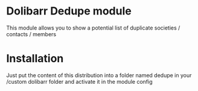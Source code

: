 Dolibarr Dedupe module
======================

This module allows you to show a potential list
of duplicate societies / contacts / members

# Installation
Just put the content of this distribution into
a folder named dedupe in your /custom dolibarr
folder and activate it in the module config
